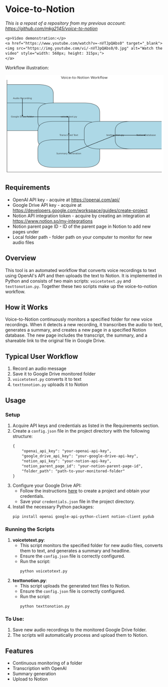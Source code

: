 <!DOCTYPE html>
<html lang="en">
<head>
<meta charset="UTF-8">
<meta name="viewport" content="width=device-width, initial-scale=1.0">
</head>
<body>

<h1>Voice-to-Notion</h1>
<p><em>This is a repost of a repository from my previous account: <a href="https://github.com/mkg2145/voice-to-notion" target="_blank">https://github.com/mkg2145/voice-to-notion</a></em></p>



    <p>Video demonstration:</p>
    <a href="https://www.youtube.com/watch?v=-nVTJpQAbs0" target="_blank">
    <img src="https://img.youtube.com/vi/-nVTJpQAbs0/0.jpg" alt="Watch the video" style="width: 560px; height: 315px;">
    </a>

<p>Workflow illustration:</p>
<img src="./images/workflow.png" alt="Voice-to-Notion Workflow" style="width: 560px; height: 315px;">


<h2>Requirements</h2>
<ul>
<li>OpenAI API key - acquire at <a href="https://openai.com/api/" target="_blank">https://openai.com/api/</a></li>
<li>Google Drive API key - acquire at <a href="https://developers.google.com/workspace/guides/create-project" target="_blank">https://developers.google.com/workspace/guides/create-project</a></li>
<li>Notion API integration token - acquire by creating an integration at <a href="https://www.notion.so/my-integrations" target="_blank">https://www.notion.so/my-integrations</a></li>
<li>Notion parent page ID - ID of the parent page in Notion to add new pages under</li>
<li>Local folder path - folder path on your computer to monitor for new audio files</li>
</ul>

<h2>Overview</h2>
<p>This tool is an automated workflow that converts voice recordings to text using OpenAI's API and then uploads the text to Notion. It is implemented in Python and consists of two main scripts: <code>voicetotext.py</code> and <code>texttonotion.py</code>. Together these two scripts make up the voice-to-notion workflow.</p>

<h2>How it Works</h2>
<p>Voice-to-Notion continuously monitors a specified folder for new voice recordings. When it detects a new recording, it transcribes the audio to text, generates a summary, and creates a new page in a specified Notion database. The new page includes the transcript, the summary, and a shareable link to the original file in Google Drive.</p>

<h2>Typical User Workflow</h2>
<ol>
<li>Record an audio message</li>
<li>Save it to Google Drive monitored folder</li>
<li><code>voicetotext.py</code> converts it to text</li>
<li><code>texttonotion.py</code> uploads it to Notion</li>
</ol>

<h2>Usage</h2>
<h3>Setup</h3>
<ol>
<li>Acquire API keys and credentials as listed in the Requirements section.</li>
<li>Create a <code>config.json</code> file in the project directory with the following structure:
<pre>
<code>{
    "openai_api_key": "your-openai-api-key",
    "google_drive_api_key": "your-google-drive-api-key",
    "notion_api_key": "your-notion-api-key",
    "notion_parent_page_id": "your-notion-parent-page-id",
    "folder_path": "path-to-your-monitored-folder"
}</code>
</pre>
</li>
<li>Configure your Google Drive API:
<ul>
<li>Follow the instructions <a href="https://developers.google.com/workspace/guides/create-project" target="_blank">here</a> to create a project and obtain your credentials.</li>
<li>Save your <code>credentials.json</code> file in the project directory.</li>
</ul>
</li>
<li>Install the necessary Python packages:
<pre><code>pip install openai google-api-python-client notion-client pydub</code></pre>
</li>
</ol>

<h3>Running the Scripts</h3>
<ol>
<li><strong>voicetotext.py</strong>:
<ul>
<li>This script monitors the specified folder for new audio files, converts them to text, and generates a summary and headline.</li>
<li>Ensure the <code>config.json</code> file is correctly configured.</li>
<li>Run the script:
<pre><code>python voicetotext.py</code></pre>
</li>
</ul>
</li>
<li><strong>texttonotion.py</strong>:
<ul>
<li>This script uploads the generated text files to Notion.</li>
<li>Ensure the <code>config.json</code> file is correctly configured.</li>
<li>Run the script:
<pre><code>python texttonotion.py</code></pre>
</li>
</ul>
</li>
</ol>

<h3>To Use:</h3>
<ol>
<li>Save new audio recordings to the monitored Google Drive folder.</li>
<li>The scripts will automatically process and upload them to Notion.</li>
</ol>

<h2>Features</h2>
<ul>
<li>Continuous monitoring of a folder</li>
<li>Transcription with OpenAI</li>
<li>Summary generation</li>
<li>Upload to Notion</li>
</ul>

</body>
</html>
